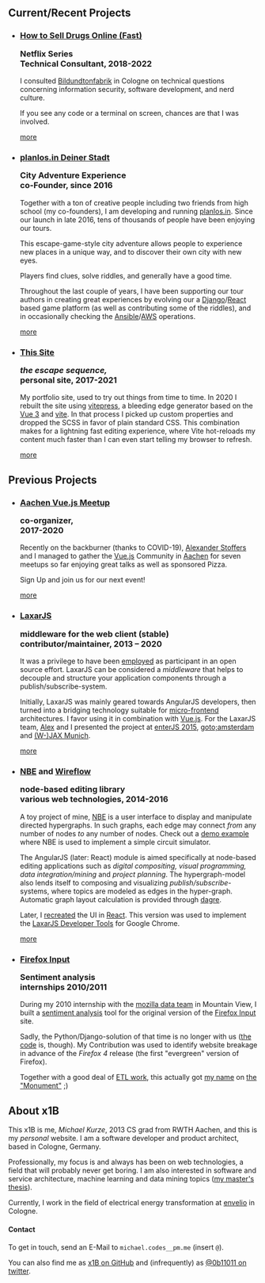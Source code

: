 
<section class="projects" id="projects">

## Current/Recent Projects

* ### [How to Sell Drugs Online (Fast)](https://www.netflix.com/de/title/80218448) <p class="sub-head">Netflix Series <br> Technical Consultant, 2018-2022 </p>

  I consulted [Bildundtonfabrik](https://btf.de) in Cologne on technical questions concerning information security, software development, and nerd culture.

  If you see any code or a terminal on screen, chances are that I
  was involved.

  [more](https://www.netflix.com/de/title/80218448)


* ### [planlos.in Deiner Stadt](https://www.planlos.in) <p class="sub-head">City Adventure Experience<br> co-Founder, since 2016</p>

  Together with a ton of creative people including two friends from high school (my co-founders),
  I am developing and running [planlos.in](https://www.planlos.in).
  Since our launch in late 2016, tens of thousands of people have been enjoying our tours.

  This escape-game-style city adventure allows people
  to experience new places in a unique way, and to discover their
  own city with new eyes.

  Players find clues, solve riddles, and generally have a good time.

  Throughout the last couple of years,
  I have been supporting our tour authors in creating great experiences by evolving our a
  [Django](https://docs.djangoproject.com)/[React](https://reactjs.org/)
  based game platform (as well as contributing some of the riddles),
  and in occasionally checking the [Ansible](https://docs.ansible.com/)/[AWS](https://aws.amazon.com/)
  operations.

  [more](https://www.planlos.in)


* ### [This Site](#top) <p class="sub-head">_the escape sequence,_<br /> personal site, 2017-2021</p>

  My portfolio site, used to try out things from time to time.
  In 2020 I rebuilt the site using [vitepress](https://github.com/vuejs/vitepress),
  a bleeding edge generator based on the [Vue 3](https://v3.vuejs.org/) and [vite](https://github.com/vitejs/vite).
  In that process I picked up custom properties and dropped the SCSS in favor of plain standard CSS.
  This combination makes for a lightning fast editing experience, where Vite hot-reloads my content much faster than I
  can even start telling my browser to refresh.

  [more](https://github.com/x1B/x1b.github.io/)


## Previous Projects


* ### [Aachen Vue.js Meetup](https://www.meetup.com/aachen-vue-js-meetup/) <p class="sub-head">co-organizer,<br> 2017-2020</p>

  Recently on the backburner (thanks to COVID-19),
  [Alexander Stoffers](https://next-audit.de/) and I managed to gather the [Vue.js](https://vuejs.org/)
  Community in [Aachen](https://en.wikipedia.org/wiki/Aachen) for seven meetups so far
  enjoying great talks as well as sponsored Pizza.

  Sign Up and join us for our next event!

  [more](https://www.meetup.com/aachen-vue-js-meetup/)


* ### [LaxarJS](http://laxarjs.org) <p class="sub-head">middleware for the web client (stable)<br> contributor/maintainer, 2013 – 2020</p>

  It was a privilege to have been [employed](http://www.aixigo.de) as participant in an open source effort.
  LaxarJS can be considered a _middleware_ that helps to decouple and structure your application components
  through a publish/subscribe-system.

  Initially, LaxarJS was mainly geared towards AngularJS developers,
  then turned into a bridging technology suitable for
  [micro-frontend](https://martinfowler.com/articles/micro-frontends.html) architectures.
  I favor using it in combination with [Vue.js](https://vuejs.org).
  For the LaxarJS team, [Alex](https://twitter.com/alex3683) and I presented the project at
  [enterJS 2015](http://www.enterjs.de/abstracts/#laxarjs),
  [goto;amsterdam](http://gotocon.com/amsterdam-2016/presentations/show_presentation.jsp?oid=7800) and
  [(W-)JAX Munich](https://jaxenter.de/ein-wenig-streiterei-auf-kindergartenniveau-wird-es-zwischen-java-und-javascript-verfechtern-wohl-immer-geben-34846).

  [more](http://laxarjs.org)


* ### [NBE](https://github.com/x1B/nbe) and [Wireflow](https://github.com/x1B/wireflow) <p class="sub-head">node-based editing library<br> various web technologies, 2014-2016</p>

  A toy project of mine, [NBE](https://github.com/x1B/nbe) is a user interface to display and manipulate directed hypergraphs.
  In such graphs, each edge may connect _from_ any number of nodes _to_ any number of nodes.
  Check out a [demo example](/projects/nbe/examples/logic/) where NBE is used to implement a simple circuit simulator.

  The AngularJS (later: React) module is aimed specifically at node-based editing applications such as
  _digital compositing, visual programming, data integration/mining_ and _project planning_.
  The hypergraph-model also lends itself to composing and visualizing _publish/subscribe_-systems,
  where topics are modeled as edges in the hyper-graph.
  Automatic graph layout calculation is provided through [dagre](https://github.com/cpettitt/dagre).

  Later, I <a href="https://github.com/x1B/wireflow">recreated</a> the UI in <a href="https://reactjs.org/">React</a>.
  This version was used to implement the [LaxarJS Developer Tools](https://chrome.google.com/webstore/detail/laxarjs-developer-tools/leidhppnemgdhcjfagmjdkfjpejibinp) for Google Chrome.

  [more](https://github.com/x1B/nbe)


* ### [Firefox Input](https://input.mozilla.org) <p class="sub-head">Sentiment analysis<br> internships 2010/2011</p>

  During my 2010 internship with the
  [mozilla data team](https://blog.mozilla.org/data) in Mountain View,
  I built a [sentiment analysis](https://en.wikipedia.org/wiki/Sentiment_analysis)
  tool for the original version of the [Firefox Input](http://input.mozilla.org)
  site.

  Sadly, the Python/Django-solution of that time is no longer with us
  ([the code](https://github.com/mozilla/input.mozilla.org/commit/2864110dd2b1375924021e75fe1f7e62050a491a) is, though).
  My Contribution was used to identify website breakage in advance of the _Firefox 4_ release (the first "evergreen" version of Firefox).

  Together with a good deal of
  [ETL work](https://en.wikipedia.org/wiki/Extract,_transform,_load),
  this actually got
  [my name](https://kyoshino.github.io/mozument-finder/#Michael%20Kurze) on
  [the "Monument"](https://wiki.mozilla.org/Monument) ;)

</section>

<section class="x1B" id="x1B">

## About x1B

This x1B is me, _Michael Kurze_, 2013 CS grad from RWTH Aachen,
and this is my _personal_ website.
I am a software developer and product architect, based in Cologne, Germany.

Professionally, my focus is and always has been on web technologies,
a field that will probably never get boring.
I am also interested in software and service architecture,
machine learning and data mining topics ([my master's thesis](https://www.researchgate.net/publication/271436091_Adaptive_Model_Tree_for_Streaming_Data)).

Currently, I work in the field of electrical energy transformation at [envelio](https://envelio.com/) in Cologne.


#### Contact

To get in touch, send an E-Mail to `michael.codes__pm.me` (insert `@`).

You can also find me as [x1B on GitHub](https://github.com/x1B)
and (infrequently) as [@0b11011 on twitter](https://twitter.com/0b11011).

</section>
